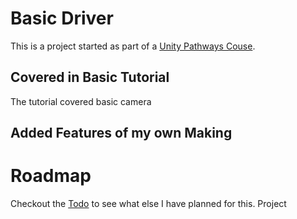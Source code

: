 # Basic Driver

This is a project started as part of a [Unity Pathways Couse](https://learn.unity.com/project/unit-1-driving-simulation?missionId=5f71fe63edbc2a00200e9de0&pathwayId=5f7e17e1edbc2a5ec21a20af&contentId=5f7229b2edbc2a001f834db7).

## Covered in Basic Tutorial

The tutorial covered basic camera 

## Added Features of my own Making

# Roadmap

Checkout the [Todo](./TODO.md) to see what else I have planned for this. Project
